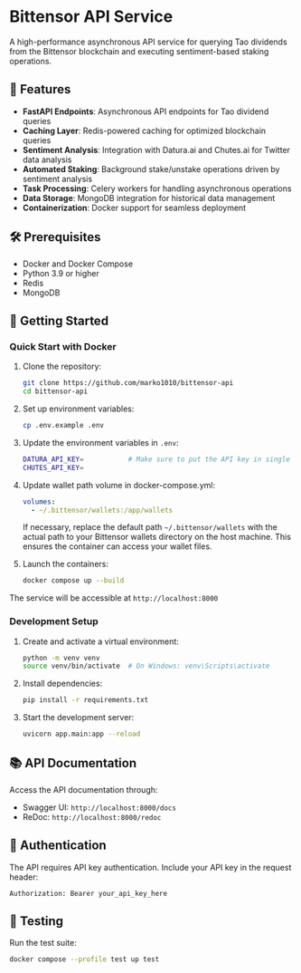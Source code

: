 # Bittensor API Service

A high-performance asynchronous API service for querying Tao dividends from the Bittensor blockchain and executing sentiment-based staking operations.

## 🌟 Features

- **FastAPI Endpoints**: Asynchronous API endpoints for Tao dividend queries
- **Caching Layer**: Redis-powered caching for optimized blockchain queries
- **Sentiment Analysis**: Integration with Datura.ai and Chutes.ai for Twitter data analysis
- **Automated Staking**: Background stake/unstake operations driven by sentiment analysis
- **Task Processing**: Celery workers for handling asynchronous operations
- **Data Storage**: MongoDB integration for historical data management
- **Containerization**: Docker support for seamless deployment

## 🛠️ Prerequisites

- Docker and Docker Compose
- Python 3.9 or higher
- Redis
- MongoDB

## 🚀 Getting Started

### Quick Start with Docker

1. Clone the repository:
   ```bash
   git clone https://github.com/marko1010/bittensor-api
   cd bittensor-api
   ```

2. Set up environment variables:
   ```bash
   cp .env.example .env
   ```

3. Update the environment variables in `.env`:
   ```bash
   DATURA_API_KEY=           # Make sure to put the API key in single quotes since it contains a '$' character
   CHUTES_API_KEY=          
   ```

4. Update wallet path volume in docker-compose.yml:
   ```yaml
   volumes:
     - ~/.bittensor/wallets:/app/wallets
   ```
   If necessary, replace the default path `~/.bittensor/wallets` with the actual path to your Bittensor wallets directory on the host machine. This ensures the container can access your wallet files.

5. Launch the containers:
   ```bash
   docker compose up --build
   ```

The service will be accessible at `http://localhost:8000`

### Development Setup

1. Create and activate a virtual environment:
   ```bash
   python -m venv venv
   source venv/bin/activate  # On Windows: venv\Scripts\activate
   ```

2. Install dependencies:
   ```bash
   pip install -r requirements.txt
   ```

3. Start the development server:
   ```bash
   uvicorn app.main:app --reload
   ```

## 📚 API Documentation

Access the API documentation through:
- Swagger UI: `http://localhost:8000/docs`
- ReDoc: `http://localhost:8000/redoc`

## 🔐 Authentication

The API requires API key authentication. Include your API key in the request header:
```
Authorization: Bearer your_api_key_here
```

## 🧪 Testing

Run the test suite:
```bash
docker compose --profile test up test
```